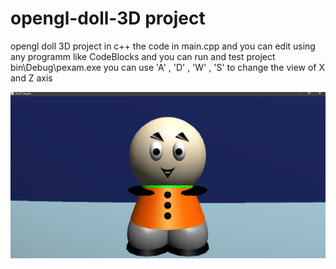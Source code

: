 # opengl-doll-3D project
opengl doll 3D project in c++ 
the code in main.cpp and you can edit using any programm like CodeBlocks 
and you can run and test project bin\Debug\pexam.exe
you can use 'A' , 'D' , 'W' , 'S'
to change the view of X and Z axis

![opengl-doll image](https://raw.githubusercontent.com/ahmedragabshaban/opengl-doll-project/master/opengl-doll-project.png)

